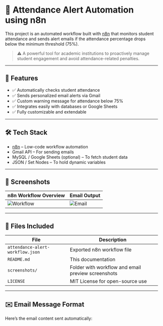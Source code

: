 # 📧 Attendance Alert Automation using n8n

This project is an automated workflow built with [n8n](https://n8n.io/) that monitors student attendance and sends alert emails if the attendance percentage drops below the minimum threshold (75%).

> ⚠️ A powerful tool for academic institutions to proactively manage student engagement and avoid attendance-related penalties.

---

## 🚀 Features

- ✅ Automatically checks student attendance
- ✅ Sends personalized email alerts via Gmail
- ✅ Custom warning message for attendance below 75%
- ✅ Integrates easily with databases or Google Sheets
- ✅ Fully customizable and extendable

---

## 🛠️ Tech Stack

- [n8n](https://n8n.io/) – Low-code workflow automation
- Gmail API – For sending emails
- MySQL / Google Sheets (optional) – To fetch student data
- JSON / Set Nodes – To hold dynamic variables

---

## 📸 Screenshots

| n8n Workflow Overview | Email Output |
|-----------------------|--------------|
| ![Workflow](./screenshots/flow-overview.png) | ![Email](./screenshots/email-preview.png) |

---

## 📂 Files Included

| File | Description |
|------|-------------|
| `attendance-alert-workflow.json` | Exported n8n workflow file |
| `README.md` | This documentation |
| `screenshots/` | Folder with workflow and email preview screenshots |
| `LICENSE` | MIT License for open-source use |

---

## ✉️ Email Message Format

Here’s the email content sent automatically:

